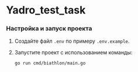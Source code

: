 # Yadro_test_task

### Настройка и запуск проекта

1. Создайте файл `.env` по примеру `.env.example`. 

2. Запустите проект с использованием команды:
   ```sh
   go run cmd/biathlon/main.go 
   ```
